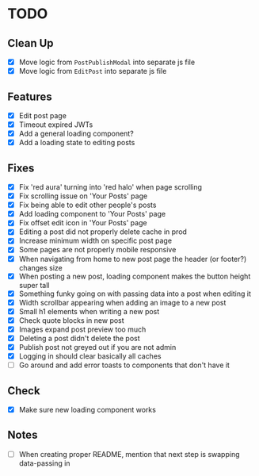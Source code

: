 # TODO

## Clean Up

- [x] Move logic from `PostPublishModal` into separate js file
- [x] Move logic from `EditPost` into separate js file

## Features

- [x] Edit post page
- [x] Timeout expired JWTs
- [x] Add a general loading component?
- [x] Add a loading state to editing posts

## Fixes

- [x] Fix 'red aura' turning into 'red halo' when page scrolling
- [x] Fix scrolling issue on 'Your Posts' page
- [x] Fix being able to edit other people's posts
- [x] Add loading component to 'Your Posts' page
- [x] Fix offset edit icon in 'Your Posts' page
- [x] Editing a post did not properly delete cache in prod
- [x] Increase minimum width on specific post page
- [x] Some pages are not properly mobile responsive
- [x] When navigating from home to new post page the header (or footer?) changes size
- [x] When posting a new post, loading component makes the button height super tall
- [x] Something funky going on with passing data into a post when editing it
- [x] Width scrollbar appearing when adding an image to a new post
- [x] Small h1 elements when writing a new post
- [x] Check quote blocks in new post
- [x] Images expand post preview too much
- [x] Deleting a post didn't delete the post
- [x] Publish post not greyed out if you are not admin
- [x] Logging in should clear basically all caches
- [ ] Go around and add error toasts to components that don't have it

## Check

- [x] Make sure new loading component works

## Notes

- [ ] When creating proper README, mention that next step is swapping data-passing in

